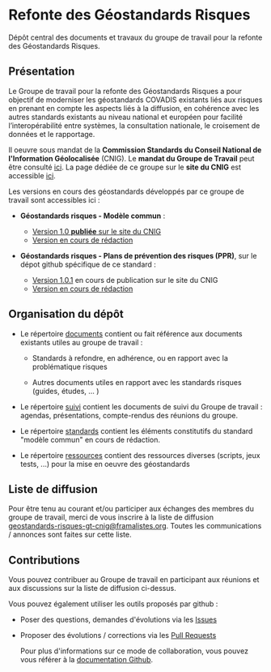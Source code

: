 <MenuSchema />

# Refonte des Géostandards Risques

Dépôt central des documents et travaux du groupe de travail pour la refonte des Géostandards Risques.

## Présentation

Le Groupe de travail pour la refonte des Géostandards Risques a pour objectif de moderniser les géostandards COVADIS existants liés aux risques en prenant en compte les aspects liés à la diffusion, en cohérence avec les autres standards existants au niveau national et européen pour facilité l’interopérabilité entre systèmes, la consultation nationale, le croisement de données et le rapportage.

Il oeuvre sous mandat de la **Commission Standards du Conseil National de l'Information Géolocalisée** (CNIG). Le **mandat du Groupe de Travail** peut être consulté [ici](https://cnig.gouv.fr/IMG/documents_wordpress/2021/10/MandatModernisationStandardsRisque-vf.pdf). La page dédiée de ce groupe sur le **site du CNIG** est accessible [ici](http://cnig.gouv.fr/?page_id=25378).

Les versions en cours des géostandards développés par ce groupe de travail sont accessibles ici :

* **Géostandards risques - Modèle commun** :
  * [Version 1.0 **publiée** sur le site du CNIG](https://cnig.gouv.fr/IMG/pdf/geostandards-risques-modele-commun-v1_0.pdf)
  * [Version en cours de rédaction](https://github.com/cnigfr/Geostandards-Risques/tree/main/standards/Geostandards-risques-commun/Document.md)

* **Géostandards risques - Plans de prévention des risques (PPR)**, sur le dépot github spécifique de ce standard :
  * [Version 1.0.1](https://github.com/cnigfr/Geostandards-risques-ppr/blob/master/standard/diffusion/geostandards-risques-ppr-v1.0.1.pdf) en cours de publication sur le site du CNIG
  * [Version en cours de rédaction](https://github.com/cnigfr/Geostandards-risques-ppr/blob/master/standard/Document.md)

## Organisation du dépôt

* Le répertoire [documents](https://github.com/cnigfr/Geostandards-Risques/tree/main/documents) contient ou fait référence aux documents existants utiles au groupe de travail :

  * Standards à refondre, en adhérence, ou en rapport avec la problématique risques

  * Autres documents utiles en rapport avec les standards risques (guides, études, ... )

* Le répertoire [suivi](https://github.com/cnigfr/Geostandards-Risques/tree/main/suivi) contient les documents de suivi du Groupe de travail : agendas, présentations, compte-rendus des réunions du groupe.

* Le répertoire [standards](https://github.com/cnigfr/Geostandards-Risques/tree/main/standards) contient les éléments constitutifs du standard "modèle commun" en cours de rédaction.

* Le répertoire [ressources](https://github.com/cnigfr/Geostandards-Risques/tree/main/ressources) contient des ressources diverses (scripts, jeux tests, ...) pour la mise en oeuvre des géostandards

## Liste de diffusion

Pour être tenu au courant et/ou participer aux échanges des membres du groupe de travail, merci de vous inscrire à la liste de diffusion [geostandards-risques-gt-cnig@framalistes.org](https://framalistes.org/sympa/info/geostandards-risques-gt-cnig). Toutes les communications / annonces sont faites sur cette liste.

## Contributions

Vous pouvez contribuer au Groupe de travail en participant aux réunions et aux discussions sur la liste de diffusion ci-dessus.

Vous pouvez également utiliser les outils proposés par github :

* Poser des questions, demandes d'évolutions via les [Issues](https://github.com/cnigfr/Geostandards-Risques/issues)

* Proposer des évolutions / corrections via les [Pull Requests](https://github.com/cnigfr/Geostandards-Risques/pulls)

  Pour plus d'informations sur ce mode de collaboration, vous pouvez vous référer à la [documentation Github](https://docs.github.com/en/pull-requests/collaborating-with-pull-requests).
